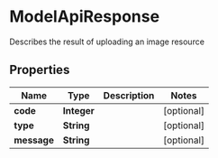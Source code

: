 

# ModelApiResponse

Describes the result of uploading an image resource

## Properties

| Name | Type | Description | Notes |
|------------ | ------------- | ------------- | -------------|
|**code** | **Integer** |  |  [optional] |
|**type** | **String** |  |  [optional] |
|**message** | **String** |  |  [optional] |


